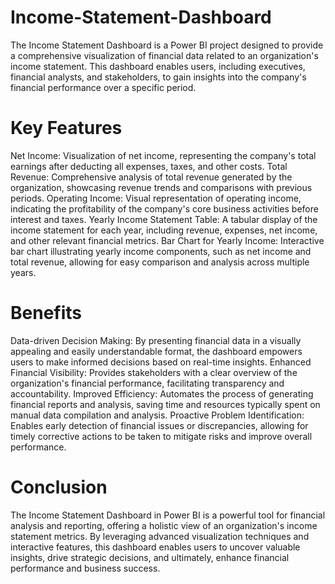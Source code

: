 # Income-Statement-Dashboard
The Income Statement Dashboard is a Power BI project designed to provide a comprehensive visualization of financial data related to an organization's income statement. This dashboard enables users, including executives, financial analysts, and stakeholders, to gain insights into the company's financial performance over a specific period.

# Key Features
Net Income: Visualization of net income, representing the company's total earnings after deducting all expenses, taxes, and other costs.
Total Revenue: Comprehensive analysis of total revenue generated by the organization, showcasing revenue trends and comparisons with previous periods.
Operating Income: Visual representation of operating income, indicating the profitability of the company's core business activities before interest and taxes.
Yearly Income Statement Table: A tabular display of the income statement for each year, including revenue, expenses, net income, and other relevant financial metrics.
Bar Chart for Yearly Income: Interactive bar chart illustrating yearly income components, such as net income and total revenue, allowing for easy comparison and analysis across multiple years.

# Benefits
Data-driven Decision Making: By presenting financial data in a visually appealing and easily understandable format, the dashboard empowers users to make informed decisions based on real-time insights.
Enhanced Financial Visibility: Provides stakeholders with a clear overview of the organization's financial performance, facilitating transparency and accountability.
Improved Efficiency: Automates the process of generating financial reports and analysis, saving time and resources typically spent on manual data compilation and analysis.
Proactive Problem Identification: Enables early detection of financial issues or discrepancies, allowing for timely corrective actions to be taken to mitigate risks and improve overall performance.

# Conclusion
The Income Statement Dashboard in Power BI is a powerful tool for financial analysis and reporting, offering a holistic view of an organization's income statement metrics. By leveraging advanced visualization techniques and interactive features, this dashboard enables users to uncover valuable insights, drive strategic decisions, and ultimately, enhance financial performance and business success.
